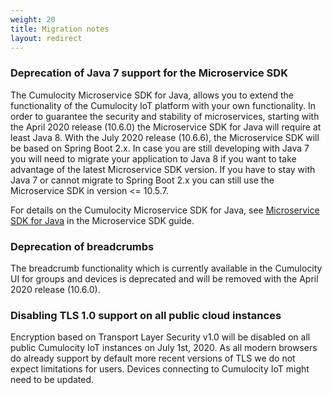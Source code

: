 ```yaml
---
weight: 20
title: Migration notes
layout: redirect
---
```



### Deprecation of Java 7 support for the Microservice SDK

The Cumulocity Microservice SDK for Java, allows you to extend the functionality of the Cumulocity IoT platform with your own functionality. In order to guarantee the security and stability of microservices, starting with the April 2020 release (10.6.0) the Microservice SDK for Java will require at least Java 8. With the July 2020 release (10.6.6), the Microservice SDK will be based on Spring Boot 2.x. In case you are still developing with Java 7 you will need to migrate your application to Java 8 if you want to take advantage of the latest Microservice SDK version. If you have to stay with Java 7 or cannot migrate to Spring Boot 2.x you can still use the Microservice SDK in version <= 10.5.7.

For details on the Cumulocity Microservice SDK for Java, see [Microservice SDK for Java](/microservice-sdk/java/) in the Microservice SDK guide.

### Deprecation of breadcrumbs

The breadcrumb functionality which is currently available in the Cumulocity UI for groups and devices is deprecated and will be removed with the April 2020 release (10.6.0).

### Disabling TLS 1.0 support on all public cloud instances

Encryption based on Transport Layer Security v1.0 will be disabled on all public Cumulocity IoT instances on July 1st, 2020. As all modern browsers do already support by default more recent versions of TLS we do not expect limitations for users. Devices connecting to Cumulocity IoT might need to be updated.